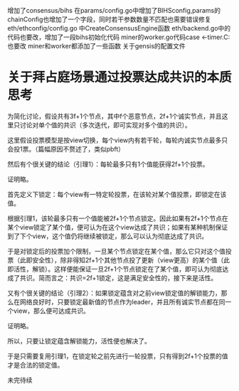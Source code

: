 增加了consensus/bihs
在params/config.go中增加了BIHSconfig,params的chainConfig也增加了一个字段，同时若干参数数量不匹配也需要错误修复
eth/ethconfig/config.go 中CreateConsensusEngine函数
eth/backend.go中的代码也要改，增加了一段bihs初始化代码
miner的worker.go代码case <-timer.C:也要改
miner和worker都添加了一些函数
关于gensis的配置文件

# 关于拜占庭场景通过投票达成共识的本质思考

为简化讨论，假设共有3f+1个节点，其中f个恶意节点，2f+1个诚实节点，并且这里只讨论对单个值的共识（多次迭代，即可实现对多个值的共识）。

这里假设投票模型是按view切换，每个view内有若干轮，每轮内诚实节点最多只会投1票。（篇幅原因不赘述了，类似pbft）

然后有个很关键的结论（引理1）：每轮最多只有1个值能获得2f+1个投票。

证明略。

首先定义下锁定：每个view有一特定轮投票，在该轮对某个值投票，即锁定在该值。

根据引理1，该轮最多只有一个值能被2f+1个节点锁定。因此如果有2f+1个节点在某个view锁定了某个值，便可认为在这个view达成了共识；如果有某种机制保证到了下个view，这个值仍将继续被锁定，那么可以认为彻底达成了共识。

于是对锁定后的投票加个限制，一旦某个节点锁定在某个值，那么它只对这个值投票（此即安全性），除非得知2f+1个其他节点投了更新（view更高）的某个值（此即活性，解锁）。这样便能保证一旦2f+1个节点锁定在了某个值，即可认为彻底达成了共识。简而言之：共识=2f+1锁定，这是满足安全性的，接下来是活性。

又有个很关键的结论（引理2）：如果锁定蕴含对之前view锁定值的解锁能力，那么在网络良好时，只要锁定最新值的节点作为leader，并且所有诚实节点都在同一个view，那么便可达成共识。

证明略。

所以，只要让锁定蕴含解锁能力，活性便也解决了。

于是只需要复用引理1，在锁定轮之前先进行一轮投票，只有得到2f+1个投票的值才是合法的锁定值。


未完待续


